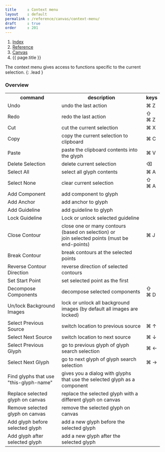 ```yaml
---
title     : Context menu
layout    : default
permalink : /reference/canvas/context-menu/
draft     : true
order     : 201
---
```


<nav aria-label="breadcrumb">
  <ol class="breadcrumb small">
    <li class="breadcrumb-item"><a href="{{ site.url }}">Index</a></li>
    <li class="breadcrumb-item"><a href="{{ site.url }}/reference">Reference</a></li>
    <li class="breadcrumb-item"><a href="{{ site.url }}/reference/canvas">Canvas</a></li>
    <li class="breadcrumb-item active" aria-current="page">{{ page.title }}</li>
  </ol>
</nav>

The context menu gives access to functions specific to the current selection.
{: .lead }

### Overview

<table class='table table-hover'>
<tr>
<th width='35%'>command</th>
<th width='55%'>description</th>
<th width='10%'>keys</th>
</tr>
<tr class='table-group-divider'>
<td>Undo</td>
<td>undo the last action</td>
<td>⌘ Z</td>
</tr>
<tr>
<td>Redo</td>
<td>redo the last action</td>
<td>⇧ ⌘ Z</td>
</tr>
<tr class='table-group-divider'>
<td>Cut</td>
<td>cut the current selection</td>
<td>⌘ X</td>
</tr>
<tr>
<td>Copy</td>
<td>copy the current selection to clipboard</td>
<td>⌘ C</td>
</tr>
<tr>
<td>Paste</td>
<td>paste the clipboard contents into the glyph</td>
<td>⌘ V</td>
</tr>
<tr>
<td>Delete Selection</td>
<td>delete current selection</td>
<td>⌫</td>
</tr>
<tr class='table-group-divider'>
<td>Select All</td>
<td>select all glyph contents</td>
<td>⌘ A</td>
</tr>
<tr>
<td>Select None</td>
<td>clear current selection</td>
<td>⇧ ⌘ A</td>
</tr>
<tr class='table-group-divider'>
<td>Add Component</td>
<td>add component to glyph</td>
<td> </td>
</tr>
<tr>
<td>Add Anchor</td>
<td>add anchor to glyph</td>
<td> </td>
</tr>
<tr>
<td>Add Guideline</td>
<td>add guideline to glyph</td>
<td> </td>
</tr>
<tr>
<td>Lock Guideline</td>
<td>Lock or unlock selected guideline</td>
<td> </td>
</tr>
<tr>
<td>Close Contour</td>
<td>close one or many contours (based on selection) or <br>join selected points (must be end-points)</td>
<td>⌘ J</td>
</tr>
<tr>
<td>Break Contour</td>
<td>break contours at the selected points</td>
<td> </td>
</tr>
<tr>
<td>Reverse Contour Direction</td>
<td>reverse direction of selected contours</td>
<td> </td>
</tr>
<tr>
<td>Set Start Point</td>
<td>set selected point as the first</td>
<td> </td>
</tr>
<tr>
<td>Decompose Components</td>
<td>decompose selected components</td>
<td>⇧ ⌘ D</td>
</tr>
<tr>
<td>Un/lock Background Images</td>
<td>lock or unlock all background images (by default all images are locked)</td>
<td></td>
</tr>
<tr class='table-group-divider'>
<td>Select Previous Source</td>
<td>switch location to previous source</td>
<td>⌘ ↑</td>
</tr>
<tr>
<td>Select Next Source</td>
<td>switch location to next source</td>
<td>⌘ ↓</td>
</tr>
</tr>
<td>Select Previous Glyph</td>
<td>go to previous glyph of glyph search selection</td>
<td>⌘ ←</td>
</tr>
<tr>
<td>Select Next Glyph</td>
<td>go to next glyph of glyph search selection</td>
<td>⌘ →</td>
</tr>
<tr>
<td>Find glyphs that use "this-glyph-name"</td>
<td>gives you a dialog with glyphs that use the selected glyph as a component</td>
<td</td>
</tr>
<tr>
<tr class='table-group-divider'>
<td>Replace selected glyph on canvas</td>
<td>replace the selected glyph with a different glyph on canvas</td>
<td></td>
</tr>
<tr>
<td>Remove selected glyph on canvas</td>
<td>remove the selected glyph on canvas</td>
<td></td>
</tr>
<tr>
<td>Add glyph before selected glyph</td>
<td>add a new glyph before the selected glyph</td>
<td></td>
</tr>
<tr>
<td>Add glyph after selected glyph</td>
<td>add a new glyph after the selected glyph</td>
<td></td>
</tr>
</table>























